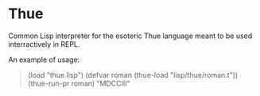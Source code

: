 # Thue

Common Lisp interpreter for the esoteric Thue language meant to be used interractively in REPL.

An example of usage:

>  (load "thue.lisp")
>  (defvar roman (thue-load "lisp/thue/roman.t"))
>  (thue-run-pr roman)
"MDCCIII"
>
